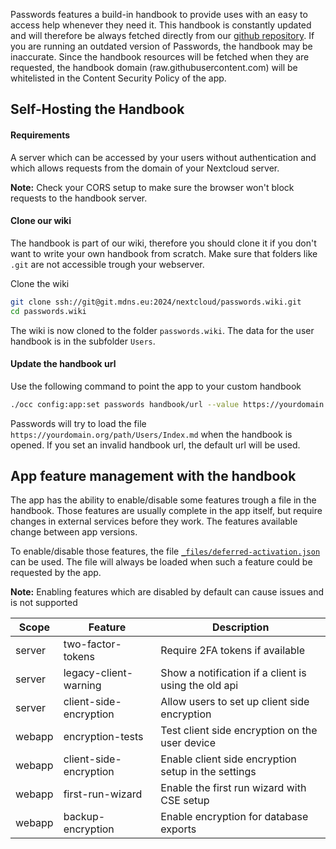 Passwords features a build-in handbook to provide uses with an easy to access help whenever they need it.
This handbook is constantly updated and will therefore be always fetched directly from our [github repository](https://github.com/marius-wieschollek/passwords/wiki).
If you are running an outdated version of Passwords, the handbook may be inaccurate.
Since the handbook resources will be fetched when they are requested, the handbook domain (raw.githubusercontent.com) will be whitelisted in the Content Security Policy of the app.

## Self-Hosting the Handbook
#### Requirements
A server which can be accessed by your users without authentication and which allows requests from the domain of your Nextcloud server.

**Note:** Check your CORS setup to make sure the browser won't block requests to the handbook server.

#### Clone our wiki
The handbook is part of our wiki, therefore you should clone it if you don't want to write your own handbook from scratch.
Make sure that folders like `.git` are not accessible trough your webserver.

Clone the wiki
```bash
git clone ssh://git@git.mdns.eu:2024/nextcloud/passwords.wiki.git
cd passwords.wiki
```
The wiki is now cloned to the folder `passwords.wiki`.
The data for the user handbook is in the subfolder `Users`.

#### Update the handbook url
Use the following command to point the app to your custom handbook
```bash
./occ config:app:set passwords handbook/url --value https://yourdomain.org/path/Users
```
Passwords will try to load the file `https://yourdomain.org/path/Users/Index.md` when the handbook is opened.
If you set an invalid handbook url, the default url will be used.


## App feature management with the handbook
The app has the ability to enable/disable some features trough a file in the handbook.
Those features are usually complete in the app itself, but require changes in external services before they work.
The features available change between app versions.

To enable/disable those features, the file [`_files/deferred-activation.json`](../../Users/_files/deferred-activation.json) can be used.
The file will always be loaded when such a feature could be requested by the app.

**Note:** Enabling features which are disabled by default can cause issues and is not supported

| Scope | Feature | Description |
| --- | --- | --- |
| server | two-factor-tokens | Require 2FA tokens if available |
| server | legacy-client-warning | Show a notification if a client is using the old api |
| server | client-side-encryption | Allow users to set up client side encryption |
| webapp | encryption-tests | Test client side encryption on the user device |
| webapp | client-side-encryption | Enable client side encryption setup in the settings |
| webapp | first-run-wizard | Enable the first run wizard with CSE setup |
| webapp | backup-encryption | Enable encryption for database exports |